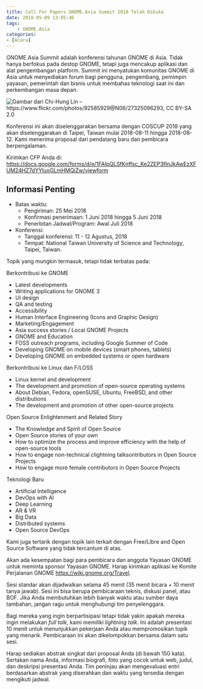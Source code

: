 ```yaml
---
title: Call For Papers GNOME.Asia Summit 2018 Telah Dibuka
date: 2018-05-09 13:05:46
tags: 
    - GNOME.Asia
categories: 
- [Acara]
---
```


GNOME.Asia Summit adalah konferensi tahunan GNOME di Asia. Tidak hanya berfokus pada destop GNOME, tetapi juga mencakup aplikasi dan alat pengembangan platform. Summit ini menyatukan komunitas GNOME di Asia untuk menyediakan forum bagi pengguna, pengembang, pemimpin yayasan, pemerintah dan bisnis untuk membahas teknologi saat ini dan perkembangan masa depan.
<!--more-->
![Gambar dari Chi-Hung Lin – https://www.flickr.com/photos/92585929@N06/27325096293, CC BY-SA 2.0
](https://openingsource.org/wp-content/uploads/2018/04/National_Taiwan_University_of_Science_and_Technology_20160604.jpg)

Konferensi ini akan diselenggarakan bersama dengan COSCUP 2018 yang akan diselenggarakan di Taipei, Taiwan mulai 2018-08-11 hingga 2018-08-12. Kami menerima proposal dari pendatang baru dan pembicara berpengalaman.

Kirimkan CFP Anda di: https://docs.google.com/forms/d/e/1FAIpQLSfKnffsc_Ke2ZEP3fInJkAwEzXFUM24HZ7dYYluoGLmHMQjZw/viewform

## Informasi Penting

* Batas waktu:
    * Pengiriman: 25 Mei 2018
    * Konfirmasi penerimaan: 1 Juni 2018 hingga 5 Juni 2018
    * Penerbitan Jadwal/Program: Awal Juli 2018
* Konferensi:
    * Tanggal konferensi: 11 - 12 Agustus, 2018
    * Tempat: National Taiwan University of Science and Technology, Taipei, Taiwan.

Topik yang mungkin termasuk, tetapi tidak terbatas pada:

Berkontribusi ke GNOME
* Latest developments
* Writing applications for GNOME 3
* UI design
* QA and testing
* Accessibility
* Human Interface Engineering (Icons and Graphic Design)
* Marketing/Engagement
* Asia success stories / Local GNOME Projects
* GNOME and Education
* FOSS outreach programs, including Google Summer of Code
* Developing GNOME on mobile devices (smart phones, tablets)
* Developing GNOME on embedded systems or open hardware

Berkontribusi ke Linux dan F/LOSS
* Linux kernel and development
* The development and promotion of open-source operating systems
* About Debian, Fedora, openSUSE, Ubuntu, FreeBSD, and other distributions
* The development and promotion of other open-source projects

Open Source Enlightenment and Related Story

* The Knowledge and Spirit of Open Source
* Open Source stories of your own
* How to optimize the process and  improve efficiency with the help of open-source tools
* How to engage non-technical clightning talksontributors in Open Source Projects
* How to engage more female contributors in Open Source Projects
 
Teknologi Baru

* Artificial Intelligence
* DevOps with AI
* Deep Learning
* AR & VR
* Big Data
* Distributed systems
* Open Source DevOps

Kami juga tertarik dengan topik lain terkait dengan Free/Libre and Open Source Software yang tidak tercantum di atas.

Akan ada kesempatan bagi para pembicara dan anggota Yayasan GNOME untuk meminta sponsor Yayasan GNOME. Harap kirimkan aplikasi ke Komite Perjalanan GNOME https://wiki.gnome.org/Travel.

Sesi standar akan dijadwalkan selama 45 menit (35 menit bicara + 10 menit tanya jawab). Sesi ini bisa berupa pembicaraan teknis, diskusi panel, atau BOF. Jika Anda membutuhkan lebih banyak waktu atau sumber daya tambahan, jangan ragu untuk menghubungi tim penyelenggara.

Bagi mereka yang ingin berpartisipasi tetapi tidak yakin apakah mereka ingin melakukan *full talk*, kami memiliki *lightning talk*. Ini adalah presentasi 10 menit untuk menunjukkan pekerjaan Anda atau mempromosikan topik yang menarik. Pembicaraan ini akan dikelompokkan bersama dalam satu sesi.

Harap sediakan abstrak singkat dari proposal Anda (di bawah 150 kata). Sertakan nama Anda, informasi biografi, foto yang cocok untuk web, judul, dan deskripsi presentasi Anda. Tim peninjau akan mengevaluasi entri berdasarkan abstrak yang diserahkan dan waktu yang tersedia dengan mengikuti jadwal.
